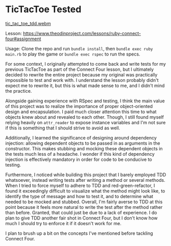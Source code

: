 # TicTacToe Tested
[tic_tac_toe_tdd.webm](https://github.com/user-attachments/assets/8dd9a486-0913-4121-9c58-02723722de0a)

Lesson: https://www.theodinproject.com/lessons/ruby-connect-four#assignment

Usage: Clone the repo and run `bundle install`, then `bundle exec ruby main.rb` to play the game or `bundle exec rspec` to run the specs.

For some context, I originally attempted to come back and write tests for my previous TicTacToe as part of the Connect Four lesson, but I ultimately decided to rewrite the entire project because my original was practically impossible to test and work with. I understand the lesson probably didn't expect me to rewrite it, but this is what made sense to me, and I didn't mind the practice.

Alongside gaining experience with RSpec and testing, I think the main value of this project was to realize the importance of proper object-oriented design and encapsulation. I paid much closer attention this time to what objects knew about and revealed to each other. Though, I still found myself relying heavily on `attr_reader` to expose instance variables and I'm not sure if this is something that I should strive to avoid as well.

Additionally, I learned the significance of designing around dependency injection: allowing dependent objects to be passed in as arguments in the constructor. This makes stubbing and mocking these dependent objects in the tests much less of a headache. I wonder if this kind of dependency injection is effectively mandatory in order for code to be conducive to testing.

Furthermore, I noticed while building this project that I barely employed TDD whatsoever, instead writing tests after writing a method or several methods. When I tried to force myself to adhere to TDD and red-green-refactor, I found it exceedingly difficult to visualize what the method might look like, to identify the type of message and how to test it, and to determine what needed to be mocked and stubbed. Overall, I'm fairly averse to TDD at this point because it feels more natural to write the test after the method rather than before. Granted, that could just be due to a lack of experience. I do plan to give TDD another fair shot in Connect Four, but I don't know how much I should try to enforce it if it doesn't work for me.

I plan to brush up a bit on the concepts I've mentioned before tackling Connect Four.
